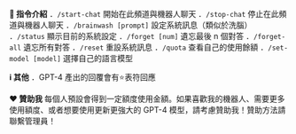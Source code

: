**🔧 指令介紹**
．`/start-chat` 開始在此頻道與機器人聊天
．`/stop-chat` 停止在此頻道與機器人聊天
．`/brainwash [prompt]` 設定系統訊息（類似於洗腦）
．`/status` 顯示目前的系統設定
．`/forget [num]` 遺忘最後 n 個對答
．`/forget-all` 遺忘所有對答
．`/reset` 重設系統訊息
．`/quota` 查看自己的使用餘額
．`/set-model [model]` 選擇自己的語言模型

**ℹ️ 其他**
．GPT-4 產出的回覆會有⭐表符回應

**❤️ 贊助我**
每個人預設會得到一定額度使用金額。如果喜歡我的機器人、需要更多使用額度、或者想要使用更新更強大的 GPT-4 模型，請考慮贊助我！贊助方法請聯繫管理員！
